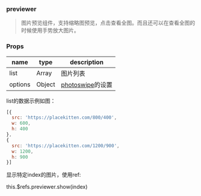 ### previewer

> 图片预览组件，支持缩略图预览，点击查看全图。而且还可以在查看全图的时候使用手势放大图片。

### Props

|name|type|description|
|----|----|-----------|
|list|Array|图片列表|
|options|Object|[photoswipe](https://github.com/dimsemenov/photoswipe)的设置|

list的数据示例如图：
```javascript
[{
  src: 'https://placekitten.com/800/400',
  w: 600,
  h: 400
},
{
  src: 'https://placekitten.com/1200/900',
  w: 1200,
  h: 900
}]
```

显示特定index的图片，使用ref:

this.$refs.previewer.show(index)
